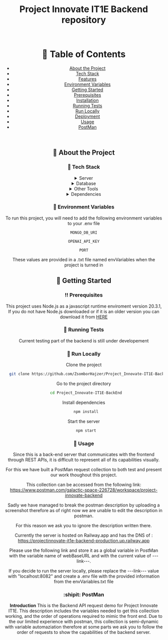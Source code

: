 <!--
Hey, thanks for using the awesome-readme-template template.  
If you have any enhancements, then fork this project and create a pull request 
or just open an issue with the label "enhancement".

Don't forget to give this project a star for additional support ;)
Maybe you can mention me or this repo in the acknowledgements too
-->
<div align="center">

  <h1>Project Innovate IT1E Backend repository</h1>
  
<br />

<!-- Table of Contents -->
# :notebook_with_decorative_cover: Table of Contents

- [About the Project](#star2-about-the-project)
- [Tech Stack](#space_invader-tech-stack)
- [Features](#dart-features)
- [Environment Variables](#key-environment-variables)
- [Getting Started](#toolbox-getting-started)
- [Prerequisites](#bangbang-prerequisites)
- [Installation](#gear-installation)
- [Running Tests](#test_tube-running-tests)
- [Run Locally](#running-run-locally)
- [Deployment](#triangular_flag_on_post-deployment)
- [Usage](#eyes-usage)
- [PostMan](#shipit)

</br>


<!-- About the Project -->
## :star2: About the Project


<!-- TechStack -->
### :space_invader: Tech Stack

<details>
  <summary>Server</summary>
  <ul>
    <li><a href="https://nodejs.org/">NodeJS</a></li>
    <li><a href="https://expressjs.com/">Express.js</a></li>
    <li><a href="https://restfulapi.net/">REST API</a></li>
  </ul>
</details>

<details>
<summary>Database</summary>
  <ul>
    <li><a href="https://www.mongodb.com/">MongoDB</a></li>
  </ul>
</details>

<details>
<summary>Other Tools</summary>
  <ul>
    <li><a href="https://www.mongodb.com/">PostMan</a></li>
    <li><a href="https://railway.app">Railway</a></li>
  </ul>
</details>

<details>
<summary>Dependencies</summary>
  <ul>
    <li><a href="https://www.npmjs.com/package/bcrypt">bcryptjs version: 2.4.3</a></li>
    <li><a href="https://www.npmjs.com/package/body-parser">body-parser version: 1.20.2</a></li>
    <li><a href="https://www.npmjs.com/package/cors">cors version: 2.8.5</a></li>
    <li><a href="https://www.npmjs.com/package/dotenv">dotenv version: 16.0.3 </a></li>
    <li><a href="https://www.npmjs.com/package/express">express version: 4.18.2 </a></li>
    <li><a href="https://www.npmjs.com/package/express-validator">express-validator version: 7.0.1</a></li>
    <li><a href="https://www.npmjs.com/package/fs">fs version: 0.0.1-security</a></li>
    <li><a href="https://www.npmjs.com/package/helmet">helmet version: 7.0.0</a></li>
    <li><a href="https://www.npmjs.com/package/jsonwebtoken">jsonwebtoken version: 9.0.0</a></li>
    <li><a href="https://www.npmjs.com/package/mongoose">mongoose version: 7.1.1</a></li>
    <li><a href="https://www.npmjs.com/package/morgan">morgan version: 1.10.0</a></li>
    <li><a href="https://www.npmjs.com/package/nodemon">nodemon version: 2.0.22</a></li>
    <li><a href="https://www.npmjs.com/package/openai">openai version: 3.2.1</a></li>
    <li><a href="https://www.npmjs.com/package/path">path version: 0.12.7</a></li>
  </ul>
</details>



<!-- Env Variables -->
### :key: Environment Variables

To run this project, you will need to add the following environment variables to your .env file

`MONGO_DB_URI`

`OPENAI_API_KEY`

`PORT`

These values are provided in a .txt file named envVariables when the project is turned in

<!-- Getting Started -->
## 	:toolbox: Getting Started

<!-- Prerequisites -->
### :bangbang: Prerequisites

This project uses Node.js as a javascript runtime enviroment version 20.3.1, If you do not have Node.js downloaded or if it is an older version you can download it from <a href=https://nodejs.org>HERE</a>
   
<!-- Running Tests -->
### :test_tube: Running Tests

Current testing part of the backend is still under developement

<!-- Run Locally -->
### :running: Run Locally

Clone the project

```bash
  git clone https://github.com/ZsomborHajzer/Project_Innovate-IT1E-BackEnd.git
```

Go to the project directory

```bash
  cd Project_Innovate-IT1E-BackEnd
```

Install dependencies

```bash
  npm install
```

Start the server

```bash
  npm start
```

<!-- Usage -->  
### :eyes: Usage

Since this is a back-end server that communicates with the frontend through REST APIs, it is difficult to represent all of its capabilities visually.

For this we have built a PostMan request collection to both test and present our work thoughout this project.

This collection can be accessed from the following link:
<a href=https://www.postman.com/galactic-space-226728/workspace/project-innovate-backend>https://www.postman.com/galactic-space-226728/workspace/project-innovate-backend</a>

Sadly we have managed to break the postman description by uploading a screenshot therefore as of right now we are unable to edit the description in postman.

For this reason we ask you to ignore the description written there.


Currently the server is hosted on Railway.app and has the DNS of : https://projectinnovate-it1e-backend-production.up.railway.app

Please use the following link and store it as a global variable in PostMan with the variable name of webBaseURL and with the current value of ---link---.

If you decide to run the server locally, please replace  the ---link--- value with "localhost:8082" and create a 
.env file with the provided information from the envVariables.txt file

<!-- PostMan -->  
### :shipit: PostMan 

**Introduction**
This is the Backend API request demo for Project Innovate IT1E. This description includes the variables needed to get this collection working,
 and the order of operations required to mimic the front end. Due to the our limited experience with postman, this collection is semi-dynamic 
 with variable automaziation therefore at some parts we ask you to follow the order of requests to show the capabilities of the backend server.